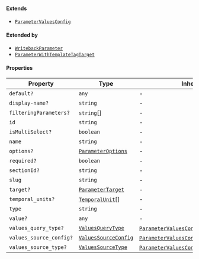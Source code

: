 #### Extends

* [`ParameterValuesConfig`](ParameterValuesConfig.md)

#### Extended by

* [`WritebackParameter`](WritebackParameter.md)
* [`ParameterWithTemplateTagTarget`](ParameterWithTemplateTagTarget.md)

#### Properties

| Property                                                  | Type                                          | Inherited from                                                                                                              |
| --------------------------------------------------------- | --------------------------------------------- | --------------------------------------------------------------------------------------------------------------------------- |
| <a id="default"></a> `default?`                           | `any`                                         | -                                                                                                                           |
| <a id="display-name"></a> `display-name?`                 | `string`                                      | -                                                                                                                           |
| <a id="filteringparameters"></a> `filteringParameters?`   | `string`\[]                                   | -                                                                                                                           |
| <a id="id"></a> `id`                                      | `string`                                      | -                                                                                                                           |
| <a id="ismultiselect"></a> `isMultiSelect?`               | `boolean`                                     | -                                                                                                                           |
| <a id="name"></a> `name`                                  | `string`                                      | -                                                                                                                           |
| <a id="options"></a> `options?`                           | [`ParameterOptions`](ParameterOptions.md)     | -                                                                                                                           |
| <a id="required"></a> `required?`                         | `boolean`                                     | -                                                                                                                           |
| <a id="sectionid"></a> `sectionId?`                       | `string`                                      | -                                                                                                                           |
| <a id="slug"></a> `slug`                                  | `string`                                      | -                                                                                                                           |
| <a id="target"></a> `target?`                             | [`ParameterTarget`](ParameterTarget.md)       | -                                                                                                                           |
| <a id="temporal_units"></a> `temporal_units?`             | [`TemporalUnit`](TemporalUnit.md)\[]          | -                                                                                                                           |
| <a id="type"></a> `type`                                  | `string`                                      | -                                                                                                                           |
| <a id="value"></a> `value?`                               | `any`                                         | -                                                                                                                           |
| <a id="values_query_type"></a> `values_query_type?`       | [`ValuesQueryType`](ValuesQueryType.md)       | [`ParameterValuesConfig`](ParameterValuesConfig.md).[`values_query_type`](ParameterValuesConfig.md#values_query_type)       |
| <a id="values_source_config"></a> `values_source_config?` | [`ValuesSourceConfig`](ValuesSourceConfig.md) | [`ParameterValuesConfig`](ParameterValuesConfig.md).[`values_source_config`](ParameterValuesConfig.md#values_source_config) |
| <a id="values_source_type"></a> `values_source_type?`     | [`ValuesSourceType`](ValuesSourceType.md)     | [`ParameterValuesConfig`](ParameterValuesConfig.md).[`values_source_type`](ParameterValuesConfig.md#values_source_type)     |
